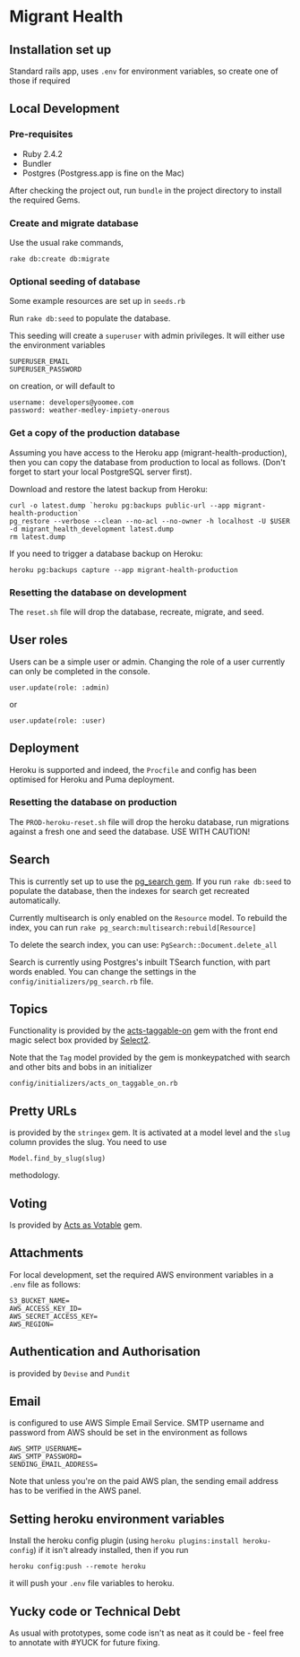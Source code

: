 # Migrant Health

## Installation set up

Standard rails app, uses `.env` for environment variables, so create one of those if required

## Local Development

### Pre-requisites

 * Ruby 2.4.2
 * Bundler
 * Postgres (Postgress.app is fine on the Mac)

After checking the project out, run ```bundle``` in the project directory to install the required Gems.

### Create and migrate database

Use the usual rake commands,

```rake db:create db:migrate```

### Optional seeding of database

Some example resources are set up in ```seeds.rb```

Run ```rake db:seed``` to populate the database.

This seeding will create a ```superuser``` with admin privileges. It will either use the environment variables

```
SUPERUSER_EMAIL
SUPERUSER_PASSWORD
```

on creation, or will default to

```
username: developers@yoomee.com
password: weather-medley-impiety-onerous
```

### Get a copy of the production database

Assuming you have access to the Heroku app (migrant-health-production), then you can copy the database from production to local as follows. (Don't forget to start your local PostgreSQL server first).

Download and restore the latest backup from Heroku:

    curl -o latest.dump `heroku pg:backups public-url --app migrant-health-production`
    pg_restore --verbose --clean --no-acl --no-owner -h localhost -U $USER -d migrant_health_development latest.dump
    rm latest.dump

If you need to trigger a database backup on Heroku:

    heroku pg:backups capture --app migrant-health-production

### Resetting the database on development

The ```reset.sh``` file will drop the database, recreate, migrate, and seed.

## User roles

Users can be a simple user or admin. Changing the role of a user currently can only be completed in the console.

```
user.update(role: :admin)
```

or

```
user.update(role: :user)
```

## Deployment

Heroku is supported and indeed, the ```Procfile``` and config has been optimised for Heroku and Puma deployment.

### Resetting the database on production

The ```PROD-heroku-reset.sh``` file will drop the heroku database, run migrations against a fresh one and seed the database. USE WITH CAUTION!

## Search

This is currently set up to use the [pg_search gem](
https://github.com/Casecommons/pg_search). If you run ```rake db:seed``` to populate the database, then the indexes for search get recreated automatically.

Currently multisearch is only enabled on the ```Resource``` model. To rebuild the index, you can run ```rake pg_search:multisearch:rebuild[Resource]```

To delete the search index, you can use: ```PgSearch::Document.delete_all```

Search is currently using Postgres's inbuilt TSearch function, with part words enabled. You can change the settings in the ```config/initializers/pg_search.rb``` file.

## Topics

Functionality is provided by the [acts-taggable-on](https://github.com/mbleigh/acts-as-taggable-on)  gem with the front end magic select box provided by [Select2](https://select2.org/).

Note that the ```Tag``` model provided by the gem is monkeypatched with search and other bits and bobs in an initializer

```config/initializers/acts_on_taggable_on.rb```

## Pretty URLs

is provided by the ```stringex``` gem. It is activated at a model level and the ```slug``` column provides the slug. You need to use

```
Model.find_by_slug(slug)
```
methodology.

## Voting

Is provided by [Acts as Votable](https://github.com/ryanto/acts_as_votable) gem.

## Attachments

For local development, set the required AWS environment variables in a ```.env``` file as follows:

```
S3_BUCKET_NAME=
AWS_ACCESS_KEY_ID=
AWS_SECRET_ACCESS_KEY=
AWS_REGION=
```

## Authentication and Authorisation

is provided by ```Devise``` and ```Pundit```

## Email

is configured to use AWS Simple Email Service. SMTP username and password from AWS should be set in the environment as follows

```
AWS_SMTP_USERNAME=
AWS_SMTP_PASSWORD=
SENDING_EMAIL_ADDRESS=
```

Note that unless you're on the paid AWS plan, the sending email address has to be verified in the AWS panel.

## Setting heroku environment variables

Install the heroku config plugin (using ```heroku plugins:install heroku-config```) if it isn't already installed, then if you run
```
heroku config:push --remote heroku
```

it will push your ```.env``` file variables to heroku.

## Yucky code or Technical Debt

As usual with prototypes, some code isn't as neat as it could be - feel free to annotate with #YUCK for future fixing.
